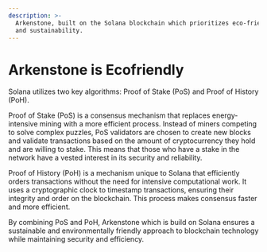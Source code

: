 ```yaml
---
description: >-
  Arkenstone, built on the Solana blockchain which prioritizes eco-friendliness
  and sustainability.
---
```


# Arkenstone is Ecofriendly

Solana utilizes two key algorithms: Proof of Stake (PoS) and Proof of History (PoH).

Proof of Stake (PoS) is a consensus mechanism that replaces energy-intensive mining with a more efficient process. Instead of miners competing to solve complex puzzles, PoS validators are chosen to create new blocks and validate transactions based on the amount of cryptocurrency they hold and are willing to stake. This means that those who have a stake in the network have a vested interest in its security and reliability.

Proof of History (PoH) is a mechanism unique to Solana that efficiently orders transactions without the need for intensive computational work. It uses a cryptographic clock to timestamp transactions, ensuring their integrity and order on the blockchain. This process makes consensus faster and more efficient.

By combining PoS and PoH, Arkenstone which is build on Solana ensures a sustainable and environmentally friendly approach to blockchain technology while maintaining security and efficiency.
